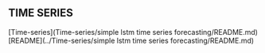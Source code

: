 ## TIME SERIES

 [Time-series](Time-series/simple lstm time series forecasting/README.md)
[README](../Time-series/simple lstm time series forecasting/README.md)
